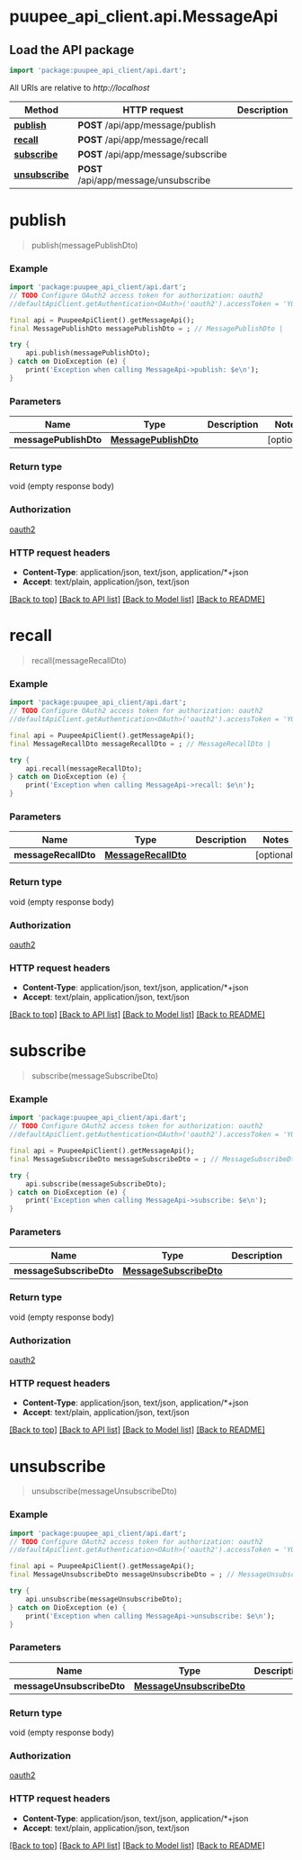 # puupee_api_client.api.MessageApi

## Load the API package
```dart
import 'package:puupee_api_client/api.dart';
```

All URIs are relative to *http://localhost*

Method | HTTP request | Description
------------- | ------------- | -------------
[**publish**](MessageApi.md#publish) | **POST** /api/app/message/publish | 
[**recall**](MessageApi.md#recall) | **POST** /api/app/message/recall | 
[**subscribe**](MessageApi.md#subscribe) | **POST** /api/app/message/subscribe | 
[**unsubscribe**](MessageApi.md#unsubscribe) | **POST** /api/app/message/unsubscribe | 


# **publish**
> publish(messagePublishDto)



### Example
```dart
import 'package:puupee_api_client/api.dart';
// TODO Configure OAuth2 access token for authorization: oauth2
//defaultApiClient.getAuthentication<OAuth>('oauth2').accessToken = 'YOUR_ACCESS_TOKEN';

final api = PuupeeApiClient().getMessageApi();
final MessagePublishDto messagePublishDto = ; // MessagePublishDto | 

try {
    api.publish(messagePublishDto);
} catch on DioException (e) {
    print('Exception when calling MessageApi->publish: $e\n');
}
```

### Parameters

Name | Type | Description  | Notes
------------- | ------------- | ------------- | -------------
 **messagePublishDto** | [**MessagePublishDto**](MessagePublishDto.md)|  | [optional] 

### Return type

void (empty response body)

### Authorization

[oauth2](../README.md#oauth2)

### HTTP request headers

 - **Content-Type**: application/json, text/json, application/*+json
 - **Accept**: text/plain, application/json, text/json

[[Back to top]](#) [[Back to API list]](../README.md#documentation-for-api-endpoints) [[Back to Model list]](../README.md#documentation-for-models) [[Back to README]](../README.md)

# **recall**
> recall(messageRecallDto)



### Example
```dart
import 'package:puupee_api_client/api.dart';
// TODO Configure OAuth2 access token for authorization: oauth2
//defaultApiClient.getAuthentication<OAuth>('oauth2').accessToken = 'YOUR_ACCESS_TOKEN';

final api = PuupeeApiClient().getMessageApi();
final MessageRecallDto messageRecallDto = ; // MessageRecallDto | 

try {
    api.recall(messageRecallDto);
} catch on DioException (e) {
    print('Exception when calling MessageApi->recall: $e\n');
}
```

### Parameters

Name | Type | Description  | Notes
------------- | ------------- | ------------- | -------------
 **messageRecallDto** | [**MessageRecallDto**](MessageRecallDto.md)|  | [optional] 

### Return type

void (empty response body)

### Authorization

[oauth2](../README.md#oauth2)

### HTTP request headers

 - **Content-Type**: application/json, text/json, application/*+json
 - **Accept**: text/plain, application/json, text/json

[[Back to top]](#) [[Back to API list]](../README.md#documentation-for-api-endpoints) [[Back to Model list]](../README.md#documentation-for-models) [[Back to README]](../README.md)

# **subscribe**
> subscribe(messageSubscribeDto)



### Example
```dart
import 'package:puupee_api_client/api.dart';
// TODO Configure OAuth2 access token for authorization: oauth2
//defaultApiClient.getAuthentication<OAuth>('oauth2').accessToken = 'YOUR_ACCESS_TOKEN';

final api = PuupeeApiClient().getMessageApi();
final MessageSubscribeDto messageSubscribeDto = ; // MessageSubscribeDto | 

try {
    api.subscribe(messageSubscribeDto);
} catch on DioException (e) {
    print('Exception when calling MessageApi->subscribe: $e\n');
}
```

### Parameters

Name | Type | Description  | Notes
------------- | ------------- | ------------- | -------------
 **messageSubscribeDto** | [**MessageSubscribeDto**](MessageSubscribeDto.md)|  | [optional] 

### Return type

void (empty response body)

### Authorization

[oauth2](../README.md#oauth2)

### HTTP request headers

 - **Content-Type**: application/json, text/json, application/*+json
 - **Accept**: text/plain, application/json, text/json

[[Back to top]](#) [[Back to API list]](../README.md#documentation-for-api-endpoints) [[Back to Model list]](../README.md#documentation-for-models) [[Back to README]](../README.md)

# **unsubscribe**
> unsubscribe(messageUnsubscribeDto)



### Example
```dart
import 'package:puupee_api_client/api.dart';
// TODO Configure OAuth2 access token for authorization: oauth2
//defaultApiClient.getAuthentication<OAuth>('oauth2').accessToken = 'YOUR_ACCESS_TOKEN';

final api = PuupeeApiClient().getMessageApi();
final MessageUnsubscribeDto messageUnsubscribeDto = ; // MessageUnsubscribeDto | 

try {
    api.unsubscribe(messageUnsubscribeDto);
} catch on DioException (e) {
    print('Exception when calling MessageApi->unsubscribe: $e\n');
}
```

### Parameters

Name | Type | Description  | Notes
------------- | ------------- | ------------- | -------------
 **messageUnsubscribeDto** | [**MessageUnsubscribeDto**](MessageUnsubscribeDto.md)|  | [optional] 

### Return type

void (empty response body)

### Authorization

[oauth2](../README.md#oauth2)

### HTTP request headers

 - **Content-Type**: application/json, text/json, application/*+json
 - **Accept**: text/plain, application/json, text/json

[[Back to top]](#) [[Back to API list]](../README.md#documentation-for-api-endpoints) [[Back to Model list]](../README.md#documentation-for-models) [[Back to README]](../README.md)

